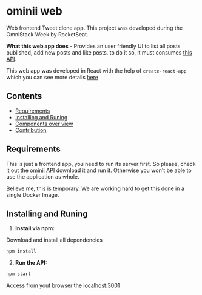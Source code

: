 # ominii web
Web frontend Tweet clone app. This project was developed during the OmniStack Week by RocketSeat. 

**What this web app does** - Provides an user friendly UI to list all posts published, add new posts and like posts. to do it so, it must consumes [this API](https://github.com/grglucastr/ominii-api).

This web app was developed in React with the help of ``` create-react-app ``` which you can see more details [here](https://github.com/facebook/create-react-app)

## Contents
*  [Requirements](#requirements)
*  [Installing and Runing](#quick-start)
*  [Components over view](#routes)
*  [Contribution](#contribution)

## <a name="requirements"></a>Requirements

This is just a frontend app, you need to run its server first. So please, check it out the [ominii API](https://github.com/grglucastr/ominii-api) download it and run it. Otherwise you won't be able to use the application as whole.

Believe me, this is temporary. We are working hard to get this done in a single Docker Image. 

## <a name="quick-start"></a>Installing and Runing

1.  **Install via npm:**

Download and install all dependencies
```bash
npm install
```

2.  **Run the API:**
```bash
npm start
```

Access from yout browser the [localhost:3001](http://localhost:3001)